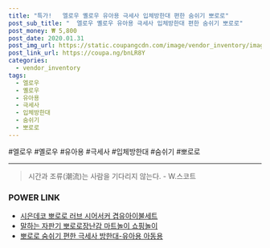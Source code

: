 ```yaml
--- 
title: "특가!   엘로우 옐로우 유아용 극세사 입체방한대 편한 숨쉬기 뽀로로" 
post_sub_title: "  엘로우 옐로우 유아용 극세사 입체방한대 편한 숨쉬기 뽀로로" 
post_money: ₩ 5,800 
post_date: 2020.01.31 
post_img_url: https://static.coupangcdn.com/image/vendor_inventory/images/2017/10/19/14/4/8841332e-67fc-403f-95d2-09cbb894c8e8.jpg 
post_link_url: https://coupa.ng/bnLR8Y 
categories: 
  - vendor_inventory 
tags: 
  - 엘로우 
  - 옐로우 
  - 유아용 
  - 극세사 
  - 입체방한대 
  - 숨쉬기 
  - 뽀로로 
--- 
```

  #엘로우 #옐로우 #유아용 #극세사 #입체방한대 #숨쉬기 #뽀로로 
<hr> 

> 시간과 조류(潮流)는 사람을 기다리지 않는다. - W.스코트 


### POWER LINK

* <a href="https://blog.naver.com/fasyy4321/221787367981" target="_blank">시은데코 뽀로로 러브 시어서커 겹유아이불세트</a>
* <a href="https://blog.naver.com/fasyy4321/221787191745" target="_blank">말하는 자판기 뽀로로장난감 마트놀이 쇼핑놀이</a>
* <a href="https://blog.naver.com/fasyy4321/221791622750" target="_blank">뽀로로 숨쉬기 편한 극세사 방한대-유아용 아동용</a>
